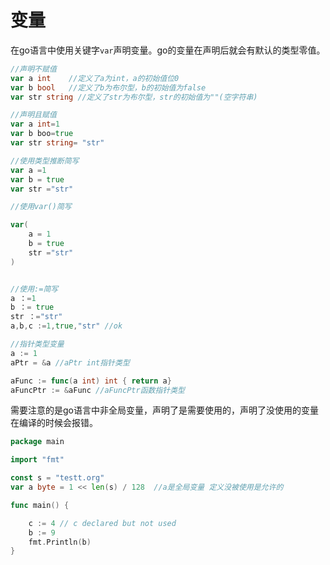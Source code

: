 # 变量

在go语言中使用关键字`var`声明变量。go的变量在声明后就会有默认的类型零值。

```go
//声明不赋值
var a int    //定义了a为int，a的初始值位0
var b bool   //定义了b为布尔型，b的初始值为false
var str string //定义了str为布尔型，str的初始值为""(空字符串)

//声明且赋值
var a int=1
var b boo=true
var str string= "str"

//使用类型推断简写
var a =1
var b = true
var str ="str"

//使用var()简写

var(
	a = 1
	b = true
	str ="str"
)


//使用:=简写
a ：=1
b ：= true
str ：="str"
a,b,c :=1,true,"str" //ok

//指针类型变量
a := 1
aPtr = &a //aPtr int指针类型

aFunc := func(a int) int { return a}
aFuncPtr := &aFunc //aFuncPtr函数指针类型
```

需要注意的是go语言中非全局变量，声明了是需要使用的，声明了没使用的变量在编译的时候会报错。


```go
package main

import "fmt"

const s = "testt.org"
var a byte = 1 << len(s) / 128  //a是全局变量 定义没被使用是允许的

func main() {

	c := 4 // c declared but not used
	b := 9
	fmt.Println(b)
}

````